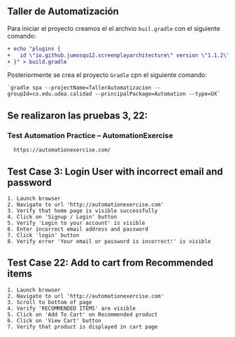 ## **Taller de Automatización**


Para iniciar el proyecto creamos el el archvio `buil.gradle` con el siguiente comando:

```diff
+ echo "plugins {
+   id \"io.github.jumosqu12.screenplayarchitecture\" version \"1.1.2\"
+ }" > build.gradle
```

Posteriormente se crea el proyecto `Gradle` cpn el siguiente comando:

    `gradle spa --projectName=TallerAutomatizacion --groupId=co.edu.udea.calidad --principalPackage=Automation --type=UX`

## Se realizaron las pruebas 3, 22:
### Test Automation Practice – AutomationExercise
      https://automationexercise.com/

## Test Case 3: Login User with incorrect email and password
    1. Launch browser
    2. Navigate to url 'http://automationexercise.com'
    3. Verify that home page is visible successfully
    4. Click on 'Signup / Login' button
    5. Verify 'Login to your account' is visible
    6. Enter incorrect email address and password
    7. Click 'login' button
    8. Verify error 'Your email or password is incorrect!' is visible

## Test Case 22: Add to cart from Recommended items
    1. Launch browser
    2. Navigate to url 'http://automationexercise.com'
    3. Scroll to bottom of page
    4. Verify 'RECOMMENDED ITEMS' are visible
    5. Click on 'Add To Cart' on Recommended product
    6. Click on 'View Cart' button
    7. Verify that product is displayed in cart page
